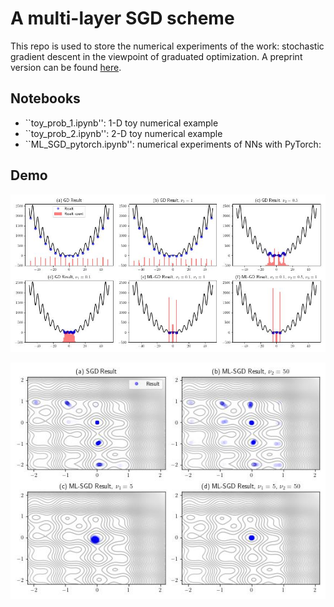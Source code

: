# A multi-layer SGD scheme

This repo is used to store the numerical experiments of the work: stochastic gradient descent in the viewpoint of graduated optimization.
A preprint version can be found [here](https://zzar43.github.io/doc/Da_SGD_GO.pdf).

## Notebooks
- ``toy_prob_1.ipynb'': 1-D toy numerical example
- ``toy_prob_2.ipynb'': 2-D toy numerical example
- ``ML_SGD_pytorch.ipynb'': numerical experiments of NNs with PyTorch:

## Demo

![toy problem 1](https://github.com/zzar43/ML_SGD_study/blob/main/toy_prob_1.jpeg)

![toy problem 2](https://github.com/zzar43/ML_SGD_study/blob/main/toy_prob_2.jpeg)

